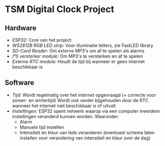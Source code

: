 # TSM Digital Clock Project

## Hardware
- *ESP32:* Core van het project
- *WS2812B RGB LED strip:* Voor illuminatie letters, zie FastLED library
- *SD-Card Reader:* Om externe MP3's om af te spelen als alarms
- *I²S versterker module:* Om MP3's te versterken en af te spelen
- *Externe RTC module:* Houdt de tijd bij wanneer er geen internet beschikbaar is

## Software
- *Tijd:* Wordt regelmatig over het internet opgevraagd (+ correcte voor zomer- en wintertijd) Wordt ook verder bijgehouden door de RTC wanneer het internet niet beschikbaar is of uitvalt
- *Instellingen:* ESP32 opent netwerk waarop via een computer meerdere instellingen veranderd kunnen worden. Waaronder:
    - Alarm
    - Manuele tijd instellen
    - Intensiteit en kleur van leds veranderen (eventueel schema laten instellen voor verandering van intensiteit en kleur over de dag)
